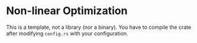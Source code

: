 # Non-linear Optimization

This is a template, not a library (nor a binary). You have to compile the crate after modifying `config.rs` with your configuration.
